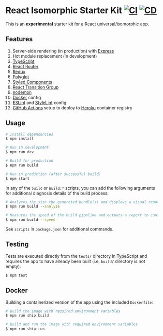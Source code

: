 # React Isomorphic Starter Kit [![CI](https://github.com/andrewscwei/react-isomorphic-starter-kit/workflows/CI/badge.svg)](https://github.com/andrewscwei/react-isomorphic-starter-kit/actions?query=workflow%3ACI) [![CD](https://github.com/andrewscwei/react-isomorphic-starter-kit/workflows/CD/badge.svg)](https://github.com/andrewscwei/react-isomorphic-starter-kit/actions?query=workflow%3ACD)

This is an **experimental** starter kit for a React universal/isomorphic app.

## Features

1. Server-side rendering (in production) with [Express](https://expressjs.com/)
2. Hot module replacement (in development)
3. [TypeScript](https://www.typescriptlang.org/)
4. [React Router](https://reacttraining.com/react-router/)
5. [Redux](https://redux.js.org/introduction)
6. [Polyglot](http://airbnb.io/polyglot.js/)
7. [Styled Components](https://www.styled-components.com/)
8. [React Transition Group](http://reactcommunity.org/react-transition-group/)
9. [nodemon](https://github.com/remy/nodemon)
10. [Docker](https://docker.com) config
11. [ESLint](https://eslint.org/) and [StyleLint](https://stylelint.io/) config
12. [GitHub Actions](https://github.com/features/actions) setup to deploy to [Heroku](https://heroku.com) container registry

## Usage

```sh
# Install dependencies
$ npm install

# Run in development
$ npm run dev

# Build for production
$ npm run build

# Run in production (after successful build)
$ npm start
```

In any of the `build` or `build:*` scripts, you can add the following arguments for additional diagnosis details of the build process:

```sh
# Analyzes the size the generated bundle(s) and displays a visual report in the default browser
$ npm run build --analyze

# Measures the speed of the build pipeline and outputs a report to console
$ npm run build --speed
```

See `scripts` in `package.json` for additional commands.

## Testing

Tests are executed directly from the `tests/` directory in TypeScript and requires the app to have already been built (i.e. `build/` directory is not empty).

```sh
$ npm test
```

## Docker

Building a containerized version of the app using the included `Dockerfile`:

```sh
# Build the image with required environment variables
$ npm run ship:build

# Build and run the image with required environment variables
$ npm run ship:run
```
